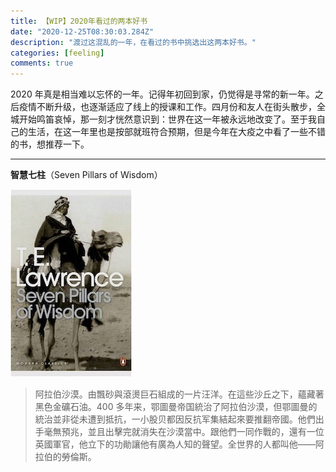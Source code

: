 ```yaml
---
title: 【WIP】2020年看过的两本好书
date: "2020-12-25T08:30:03.284Z"
description: "渡过这混乱的一年，在看过的书中挑选出这两本好书。"
categories: [feeling]
comments: true
---
```


2020 年真是相当难以忘怀的一年。记得年初回到家，仍觉得是寻常的新一年。之后疫情不断升级，也逐渐适应了线上的授课和工作。四月份和友人在街头散步，全城开始鸣笛哀悼，那一刻才恍然意识到：世界在这一年被永远地改变了。至于我自己的生活，在这一年里也是按部就班符合预期，但是今年在大疫之中看了一些不错的书，想推荐一下。

---

**智慧七柱**（Seven Pillars of Wisdom）

![智慧七柱](seven-pillars.jpg)

> 阿拉伯沙漠。由飄砂與滾燙巨石組成的一片汪洋。在這些沙丘之下，蘊藏著黑色金礦石油。400 多年来，鄂圖曼帝国統治了阿拉伯沙漠，但鄂圖曼的統治並非從未遭到抵抗，一小股贝都因反抗军集結起來要推翻帝國。他們出手毫無預兆，並且出擊完就消失在沙漠當中。跟他們一同作戰的，還有一位英國軍官，他立下的功勛讓他有廣為人知的聲望。全世界的人都叫他——阿拉伯的勞倫斯。
